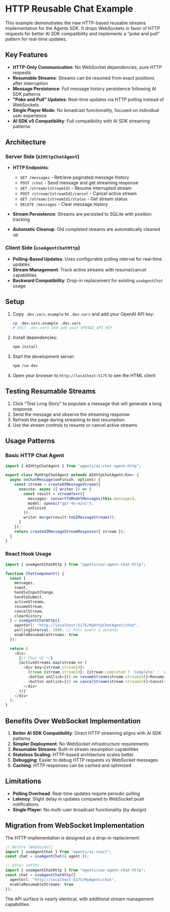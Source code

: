 # HTTP Reusable Chat Example

This example demonstrates the new HTTP-based reusable streams implementation for the Agents SDK. It drops WebSockets in favor of HTTP requests for better AI SDK compatibility and implements a "poke and pull" pattern for real-time updates.

## Key Features

- **HTTP-Only Communication**: No WebSocket dependencies, pure HTTP requests
- **Resumable Streams**: Streams can be resumed from exact positions after interruption
- **Message Persistence**: Full message history persistence following AI SDK patterns
- **"Poke and Pull" Updates**: Real-time updates via HTTP polling instead of WebSockets
- **Single Player Mode**: No broadcast functionality, focused on individual user experience
- **AI SDK v5 Compatibility**: Full compatibility with AI SDK streaming patterns

## Architecture

### Server Side (`AIHttpChatAgent`)

- **HTTP Endpoints**:
  - `GET /messages` - Retrieve paginated message history
  - `POST /chat` - Send message and get streaming response
  - `GET /stream/{streamId}` - Resume interrupted stream
  - `POST /stream/{streamId}/cancel` - Cancel active stream
  - `GET /stream/{streamId}/status` - Get stream status
  - `DELETE /messages` - Clear message history

- **Stream Persistence**: Streams are persisted to SQLite with position tracking
- **Automatic Cleanup**: Old completed streams are automatically cleaned up

### Client Side (`useAgentChatHttp`)

- **Polling-Based Updates**: Uses configurable polling interval for real-time updates
- **Stream Management**: Track active streams with resume/cancel capabilities
- **Backward Compatibility**: Drop-in replacement for existing `useAgentChat` usage

## Setup

1. Copy `.dev.vars.example` to `.dev.vars` and add your OpenAI API key:

   ```bash
   cp .dev.vars.example .dev.vars
   # Edit .dev.vars and add your OPENAI_API_KEY
   ```

2. Install dependencies:

   ```bash
   npm install
   ```

3. Start the development server:

   ```bash
   npm run dev
   ```

4. Open your browser to `http://localhost:5175` to see the HTML client

## Testing Resumable Streams

1. Click "Test Long Story" to populate a message that will generate a long response
2. Send the message and observe the streaming response
3. Refresh the page during streaming to test resumption
4. Use the stream controls to resume or cancel active streams

## Usage Patterns

### Basic HTTP Chat Agent

```typescript
import { AIHttpChatAgent } from "agents/ai-chat-agent-http";

export class MyHttpChatAgent extends AIHttpChatAgent<Env> {
  async onChatMessage(onFinish, options) {
    const stream = createUIMessageStream({
      execute: async ({ writer }) => {
        const result = streamText({
          messages: convertToModelMessages(this.messages),
          model: openai("gpt-4o-mini"),
          onFinish
        });
        writer.merge(result.toUIMessageStream());
      }
    });
    return createUIMessageStreamResponse({ stream });
  }
}
```

### React Hook Usage

```typescript
import { useAgentChatHttp } from "agents/use-agent-chat-http";

function ChatComponent() {
  const {
    messages,
    input,
    handleInputChange,
    handleSubmit,
    activeStreams,
    resumeStream,
    cancelStream,
    clearHistory
  } = useAgentChatHttp({
    agentUrl: "http://localhost:5175/MyHttpChatAgent/chat",
    pollingInterval: 2000, // Poll every 2 seconds
    enableResumableStreams: true
  });

  return (
    <div>
      {/* Chat UI */}
      {activeStreams.map(stream => (
        <div key={stream.streamId}>
          Stream {stream.streamId}: {stream.completed ? 'Complete' : 'Active'}
          <button onClick={() => resumeStream(stream.streamId)}>Resume</button>
          <button onClick={() => cancelStream(stream.streamId)}>Cancel</button>
        </div>
      ))}
    </div>
  );
}
```

## Benefits Over WebSocket Implementation

1. **Better AI SDK Compatibility**: Direct HTTP streaming aligns with AI SDK patterns
2. **Simpler Deployment**: No WebSocket infrastructure requirements
3. **Resumable Streams**: Built-in stream resumption capabilities
4. **Stateless Scaling**: HTTP-based architecture scales better
5. **Debugging**: Easier to debug HTTP requests vs WebSocket messages
6. **Caching**: HTTP responses can be cached and optimized

## Limitations

- **Polling Overhead**: Real-time updates require periodic polling
- **Latency**: Slight delay in updates compared to WebSocket push notifications
- **Single Player**: No multi-user broadcast functionality (by design)

## Migration from WebSocket Implementation

The HTTP implementation is designed as a drop-in replacement:

```typescript
// Before (WebSocket)
import { useAgentChat } from "agents/ai-react";
const chat = useAgentChat({ agent });

// After (HTTP)
import { useAgentChatHttp } from "agents/use-agent-chat-http";
const chat = useAgentChatHttp({
  agentUrl: "http://localhost:5175/MyAgent/chat",
  enableResumableStreams: true
});
```

The API surface is nearly identical, with additional stream management capabilities.
